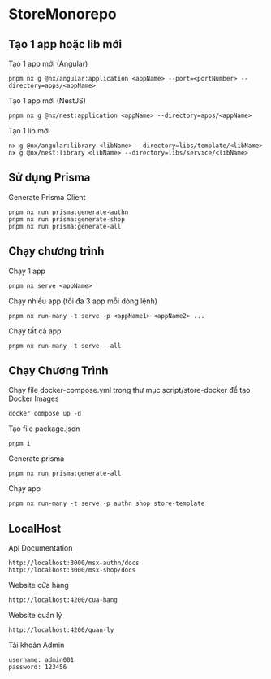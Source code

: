 # StoreMonorepo

## Tạo 1 app hoặc lib mới

Tạo 1 app mới (Angular)

```
pnpm nx g @nx/angular:application <appName> --port=<portNumber> --directory=apps/<appName>
```

Tạo 1 app mới (NestJS)

```
pnpm nx g @nx/nest:application <appName> --directory=apps/<appName>
```

Tạo 1 lib mới

```
nx g @nx/angular:library <libName> --directory=libs/template/<libName>
nx g @nx/nest:library <libName> --directory=libs/service/<libName>
```

## Sử dụng Prisma

Generate Prisma Client

```
pnpm nx run prisma:generate-authn
pnpm nx run prisma:generate-shop
pnpm nx run prisma:generate-all
```

## Chạy chương trình

Chạy 1 app

```
pnpm nx serve <appName>
```

Chạy nhiều app (tối đa 3 app mỗi dòng lệnh)

```
pnpm nx run-many -t serve -p <appName1> <appName2> ...
```

Chạy tất cả app

```
pnpm nx run-many -t serve --all
```

## Chạy Chương Trình

Chạy file docker-compose.yml trong thư mục script/store-docker để tạo Docker Images

```
docker compose up -d
```

Tạo file package.json

```
pnpm i
```

Generate prisma

```
pnpm nx run prisma:generate-all
```

Chạy app

```
pnpm nx run-many -t serve -p authn shop store-template
```

## LocalHost

Api Documentation

```
http://localhost:3000/msx-authn/docs
http://localhost:3000/msx-shop/docs
```

Website cửa hàng

```
http://localhost:4200/cua-hang
```

Website quản lý

```
http://localhost:4200/quan-ly
```

Tài khoản Admin

```
username: admin001
password: 123456
```
